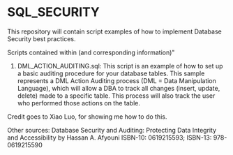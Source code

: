 # SQL_SECURITY
This repository will contain script examples of how to implement Database Security best practices.

Scripts contained within (and corresponding information)"

1. DML_ACTION_AUDITING.sql: 
This script is an example of how to set up a basic auditing procedure for your database tables. This sample represents a DML Action Auditing process (DML = Data Manipulation Language), which will allow a DBA to track all changes (insert, update, delete) made to a specific table. This process will also track the user who performed those actions on the table.

Credit goes to Xiao Luo, for showing me how to do this. 

Other sources:
Database Security and Auditing: Protecting Data Integrity and Accessibility
by Hassan A. Afyouni
ISBN-10: 0619215593; ISBN-13: 978-0619215590
